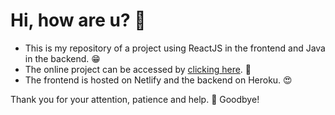 # Hi, how are u? 🦇

- This is my repository of a project using ReactJS in the frontend and Java in the backend. 😁
- The online project can be accessed by <a href="https://dsmovie-hugo.netlify.app" target="_blank">clicking here</a>. 💪
- The frontend is hosted on Netlify and the backend on Heroku. :heart_eyes:



Thank you for your attention, patience and help. 👊 Goodbye!